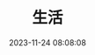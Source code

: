 ---
title: 生活
date: 2023-11-24 08:08:08
aside: false
top_img: false
comments: false
type: "categories"
---